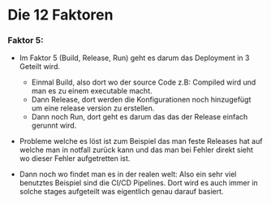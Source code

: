 # Die 12 Faktoren

### Faktor 5:
- Im Faktor 5 (Build, Release, Run) geht es darum das Deployment in 3 Geteilt wird.
    - Einmal Build, also dort wo der source Code z.B: Compiled wird und man es zu einem executable macht. 
    - Dann Release, dort werden die Konfigurationen noch hinzugefügt um eine release version zu erstellen.
    - Dann noch Run, dort geht es darum das das der Release einfach gerunnt wird.

- Probleme welche es löst ist zum Beispiel das man feste Releases hat auf welche man in notfall zurück kann und das man bei Fehler direkt sieht wo dieser Fehler aufgetretten ist.

- Dann noch wo findet man es in der realen welt: Also ein sehr viel benutztes Beispiel sind die CI/CD Pipelines. Dort wird es auch immer in solche stages aufgeteilt was eigentlich genau darauf basiert.